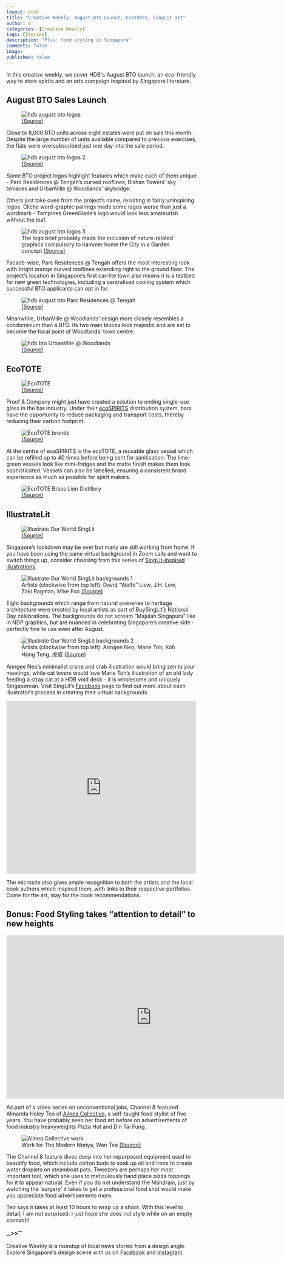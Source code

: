 ```yaml
---
layout: post
title: "Creative Weekly: August BTO Launch, EcoTOTES, SingLit art"
author: d
categories: [Creative Weekly]
tags: [Stories]
description: "Plus: food styling in Singapore"
comments: false
image: 
published: false
---
```


In this creative weekly, we cover HDB's August BTO launch, an eco-friendly way to store spirits and an arts campaign inspired by Singapore literature. 

<h2>August BTO Sales Launch</h2>
<figure>
<img src="https://i.imgur.com/bxcq6wQ.jpg" alt="hdb august bto logos">
<figcaption><a href="https://esales.hdb.gov.sg/bp25/launch/20aug/bto/20AUGBTO_page_2756/about0.html" target="_blank">(Source)</a></figcaption>
</figure>

Close to 8,000 BTO units across eight estates were put on sale this month. Despite the large number of units available compared to previous exercises, the flats were oversubscribed just one day into the sale period. 

<figure>
<img src="https://i.imgur.com/jos2yjS.jpg" alt="hdb august bto logos 2">
<figcaption><a href="https://esales.hdb.gov.sg/bp25/launch/20aug/bto/20AUGBTO_page_2756/about0.html" target="_blank">(Source)</a></figcaption>
</figure>

Some BTO project logos highlight features which make each of them unique - Parc Residences @ Tengah’s curved rooflines, Bishan Towers’ sky terraces and UrbanVille @ Woodlands’ skybridge. 

Others just take cues from the project’s name, resulting in fairly uninspiring logos. Cliche word-graphic pairings made some logos worse than just a wordmark - Tampines GreenGlade’s logo would look less amateurish without the leaf.

<figure>
<img src="https://i.imgur.com/FnvQiyD.jpg" alt="hdb august bto logos 3">
<figcaption>The logo brief probably made the inclusion of nature-related graphics compulsory to hammer home the City in a Garden concept <a href="https://esales.hdb.gov.sg/bp25/launch/20aug/bto/20AUGBTO_page_2756/about0.html" target="_blank">(Source)</a></figcaption>
</figure>

Facade-wise, Parc Residences @ Tengah offers the most interesting look with bright orange curved rooflines extending right to the ground floor. The project’s location in Singapore’s first car-lite town also means it is a testbed for new green technologies, including a centralised cooling system which successful BTO applicants can opt in for. 

<figure>
<img src="https://i.imgur.com/Kqic2MT.jpg" alt="hdb august bto Parc Residences @ Tengah">
<figcaption><a href="https://esales.hdb.gov.sg/bp25/launch/20aug/bto/20AUGBTO_page_2756/about0.html" target="_blank">(Source)</a></figcaption>
</figure>

Meanwhile, UrbanVille @ Woodlands’ design more closely resembles a condominium than a BTO. Its two main blocks look majestic and are set to become the focal point of Woodlands’ town centre. 

<figure>
<img src="https://i.imgur.com/mWuYzjy.jpg" alt="hdb bto UrbanVille @ Woodlands">
<figcaption><a href="https://esales.hdb.gov.sg/bp25/launch/20aug/bto/20AUGBTO_page_2756/about0.html" target="_blank">(Source)</a></figcaption>
</figure>

<h2>EcoTOTE </h2>
<figure>
<img src="https://i.imgur.com/Q4NkvST.jpg" alt="EcoTOTE">
<figcaption><a href="https://ecospirits.global/three-leading-craft-spirits-producers-join-the-ecospirits-platform/" target="_blank">(Source)</a></figcaption>
</figure>

Proof & Company might just have created a solution to ending single-use glass in the bar industry. Under their <a href="https://ecospirits.global/" target="_blank">ecoSPIRITS</a> distribution system, bars have the opportunity to reduce packaging and transport costs, thereby reducing their carbon footprint.

<figure>
<img src="https://i.imgur.com/qNdwmdf.jpg" alt="EcoTOTE brands">
<figcaption><a href="https://www.drinkmagazine.asia/2020/02/19/proof-company-saving-planet-with-ecospirits-new-spirits-distribution-technology/" target="_blank">(Source)</a></figcaption>
</figure>

At the centre of ecoSPIRITS is the ecoTOTE, a reusable glass vessel which can be refilled up to 40 times before being sent for sanitisation. The lime-green vessels look like mini-fridges and the matte finish makes them look sophisticated. Vessels can also be labelled, ensuring a consistent brand experience as much as possible for spirit makers.

<figure>
<img src="https://i.imgur.com/MzUVlkM.jpg" alt="EcoTOTE Brass Lion Distillery">
<figcaption><a href="https://www.straitstimes.com/lifestyle/food/brass-lion-goes-greener-for-its-gins/" target="_blank">(Source)</a></figcaption>
</figure>

<h2>IllustrateLit</h2>
<figure>
<img src="https://i.imgur.com/WmrSiTD.png" alt="Illustrate Our World SingLit">
<figcaption><a href="https://buysinglit.sg/illustrate-our-world/" target="_blank">(Source)</a></figcaption>
</figure>

Singapore’s lockdown may be over but many are still working from home. If you have been using the same virtual background in Zoom calls and want to switch things up, consider choosing from this series of <a href="https://buysinglit.sg/illustrate-our-world/" target="_blank">SingLit-inspired illustrations</a>.

<figure>
<img src="https://i.imgur.com/LtclMhj.jpg" alt="Illustrate Our World SingLit backgrounds 1">
<figcaption>Artists (clockwise from top left): David “Wolfe” Liew, J.H. Low, Zaki Ragman, Mike Foo <a href="https://buysinglit.sg/illustrate-our-world/" target="_blank">(Source)</a></figcaption>
</figure>

Eight backgrounds which range from natural sceneries to heritage architecture were created by local artists as part of BuySingLit’s National Day celebrations. The backgrounds do not scream “Majulah Singapura” like in NDP graphics, but are nuanced in celebrating Singapore’s creative side - perfectly fine to use even after August. 

<figure>
<img src="https://i.imgur.com/xgKs2ei.jpg" alt="Illustrate Our World SingLit backgrounds 2">
<figcaption>Artists (clockwise from top left): Anngee Neo, Marie Toh, Koh Hong Teng, 虎威 <a href="https://buysinglit.sg/illustrate-our-world/" target="_blank">(Source)</a></figcaption>
</figure>

Anngee Neo’s minimalist crane and crab illustration would bring zen to your meetings, while cat lovers would love Marie Toh’s illustration of an old lady feeding a stray cat at a HDB void deck - it is wholesome and uniquely Singaporean. Visit SingLit’s <a href="https://www.facebook.com/buysinglit/posts/1929968707169487" target="_blank">Facebook</a> page to find out more about each illustrator’s process in creating their virtual backgrounds.

<div class="video-responsive"><iframe src="https://www.facebook.com/plugins/post.php?href=https%3A%2F%2Fwww.facebook.com%2Fbuysinglit%2Fposts%2F1929968707169487&width=500" width="500" height="455" style="border:none;overflow:hidden" scrolling="no" frameborder="0" allowTransparency="true" allow="encrypted-media"></iframe></div>

The microsite also gives ample recognition to both the artists and the local book authors which inspired them, with links to their respective portfolios. Come for the art, stay for the book recommendations. 

<h2>Bonus: Food Styling takes “attention to detail” to new heights</h2>

<div class="video-responsive"><iframe width="764" height="430" src="https://www.youtube.com/embed/8ZNOJ1kmvP8" frameborder="0" allow="accelerometer; autoplay; encrypted-media; gyroscope; picture-in-picture" allowfullscreen></iframe></div>

As part of a video series on unconventional jobs, Channel 8 featured Almanda Haley Teo of <a href="https://www.alineacollective.sg/" target="_blank">Alinea Collective</a>, a self-taught food stylist of five years. You have probably seen her food art before on advertisements of food industry heavyweights Pizza Hut and Din Tai Fung.

<figure>
<img src="https://i.imgur.com/nt4oBfF.png" alt="Alinea Collective work">
<figcaption>Work for The Modern Nonya, Wan Tea <a href="https://www.alineacollective.sg/" target="_blank">(Source)</a></figcaption>
</figure>

The Channel 8 feature dives deep into her repurposed equipment used to beautify food, which include cotton buds to soak up oil and irons to create water droplets on steamboat pots. Tweezers are perhaps her most important tool, which she uses to meticulously hand place pizza toppings for it to appear natural. Even if you do not understand the Mandrain, just by watching the ‘surgery’ it takes to get a professional food shot would make you appreciate food advertisements more. 

Teo says it takes at least 10 hours to wrap up a shoot. With this level to detail, I am not surprised. I just hope she does not style while on an empty stomach!

<strong><sub>—</sub>><sub></sub>><sup>—</sup></strong>

Creative Weekly is a roundup of local news stories from a design angle. Explore Singapore's design scene with us on <a href="https://www.facebook.com/designinsingapore/">Facebook</a> and <a href="https://www.instagram.com/designinsingapore/">Instagram</a>. 
